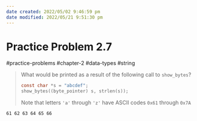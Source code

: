 ```yaml
---
date created: 2022/05/02 9:46:59 pm
date modified: 2022/05/21 9:51:30 pm
---
```

# Practice Problem 2.7

#practice-problems #chapter-2 #data-types #string

> What would be printed as a result of the following call to `show_bytes`?
>
> ```c
> const char *s = "abcdef";
> show_bytes((byte_pointer) s, strlen(s));
> ```
>
> Note that letters `'a'` through `'z'` have ASCII codes `0x61` through `0x7A`

```
61 62 63 64 65 66
```
